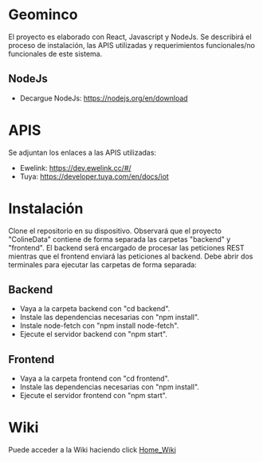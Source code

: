# Geominco

El proyecto es elaborado con React, Javascript y NodeJs. Se describirá el proceso de instalación, las APIS utilizadas y requerimientos funcionales/no funcionales de este sistema.

## NodeJs

- Decargue NodeJs: https://nodejs.org/en/download

# APIS

Se adjuntan los enlaces a las APIS utilizadas:

- Ewelink: https://dev.ewelink.cc/#/
- Tuya: https://developer.tuya.com/en/docs/iot

# Instalación

Clone el repositorio en su dispositivo. Observará que el proyecto "ColineData" contiene de forma separada las carpetas "backend" y "frontend". El backend será encargado de procesar las peticiones REST mientras que el frontend enviará las peticiones al backend. Debe abrir dos terminales para ejecutar las carpetas de forma separada:

## Backend

- Vaya a la carpeta backend con "cd backend".
- Instale las dependencias necesarias con "npm install".
- Instale node-fetch con "npm install node-fetch".
- Ejecute el servidor backend con "npm start".

## Frontend

- Vaya a la carpeta frontend con "cd frontend".
- Instale las dependencias necesarias con "npm install".
- Ejecute el servidor frontend con "npm start".

# Wiki

Puede acceder a la Wiki haciendo click [Home_Wiki](https://github.com/yzh02U/ColineData/wiki)
